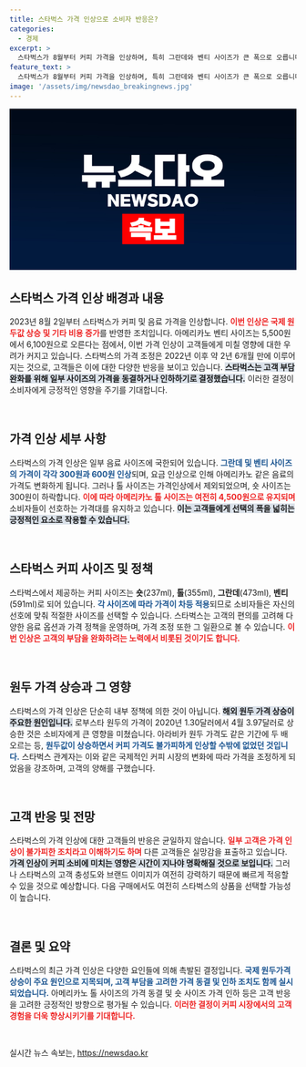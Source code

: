 ```yaml
---
title: 스타벅스 가격 인상으로 소비자 반응은?
categories:
  - 경제
excerpt: >
  스타벅스가 8월부터 커피 가격을 인상하며, 특히 그란데와 벤티 사이즈가 큰 폭으로 오릅니다. 톨 사이즈는 동결, 숏은 300원 인하해 소비자 부담을 줄였지만, 원두값 상승이 원인이라고 밝혔습니다.
feature_text: >
  스타벅스가 8월부터 커피 가격을 인상하며, 특히 그란데와 벤티 사이즈가 큰 폭으로 오릅니다. 톨 사이즈는 동결, 숏은 300원 인하해 소비자 부담을 줄였지만, 원두값 상승이 원인이라고 밝혔습니다.
image: '/assets/img/newsdao_breakingnews.jpg'
---
```


<p><img src="/assets/img/newsdao_breakingnews.jpg" alt="pcversion 속보" /></p>

<h2 data-ke-size="size26">스타벅스 가격 인상 배경과 내용</h2>

<p data-ke-size="size16">2023년 8월 2일부터 스타벅스가 커피 및 음료 가격을 인상합니다. <b><span style="color: #ee2323;">이번 인상은 국제 원두값 상승 및 기타 비용 증가</span></b>를 반영한 조치입니다. 아메리카노 벤티 사이즈는 5,500원에서 6,100원으로 오른다는 점에서, 이번 가격 인상이 고객들에게 미칠 영향에 대한 우려가 커지고 있습니다. 스타벅스의 가격 조정은 2022년 이후 약 2년 6개월 만에 이루어지는 것으로, 고객들은 이에 대한 다양한 반응을 보이고 있습니다. <b><span style="background-color: #21538527;">스타벅스는 고객 부담 완화를 위해 일부 사이즈의 가격을 동결하거나 인하하기로 결정했습니다.</span></b> 이러한 결정이 소비자에게 긍정적인 영향을 주기를 기대합니다.</p>

<p data-ke-size="size16">&nbsp;</p>

<h2 data-ke-size="size26">가격 인상 세부 사항</h2>

<p data-ke-size="size16">스타벅스의 가격 인상은 일부 음료 사이즈에 국한되어 있습니다. <b><span style="color: #1a5490;">그란데 및 벤티 사이즈의 가격이 각각 300원과 600원 인상</span></b>되며, 요금 인상으로 인해 아메리카노 같은 음료의 가격도 변화하게 됩니다. 그러나 톨 사이즈는 가격인상에서 제외되었으며, 숏 사이즈는 300원이 하락합니다. <b><span style="color: #ee2323;">이에 따라 아메리카노 톨 사이즈는 여전히 4,500원으로 유지되며</span></b> 소비자들이 선호하는 가격대를 유지하고 있습니다. <b><span style="background-color: #21538527;">이는 고객들에게 선택의 폭을 넓히는 긍정적인 요소로 작용할 수 있습니다.</span></b></p>

<p data-ke-size="size16">&nbsp;</p>

<h2 data-ke-size="size26">스타벅스 커피 사이즈 및 정책</h2>

<p data-ke-size="size16">스타벅스에서 제공하는 커피 사이즈는 <b>숏</b>(237ml), <b>톨</b>(355ml), <b>그란데</b>(473ml), <b>벤티</b>(591ml)로 되어 있습니다. <b><span style="color: #1a5490;">각 사이즈에 따라 가격이 차등 적용</span></b>되므로 소비자들은 자신의 선호에 맞춰 적절한 사이즈를 선택할 수 있습니다. 스타벅스는 고객의 편의를 고려해 다양한 음료 옵션과 가격 정책을 운영하며, 가격 조정 또한 그 일환으로 볼 수 있습니다. <b><span style="color: #ee2323;">이번 인상은 고객의 부담을 완화하려는 노력에서 비롯된 것이기도 합니다.</span></b></p>

<p data-ke-size="size16">&nbsp;</p>

<h2 data-ke-size="size26">원두 가격 상승과 그 영향</h2>

<p data-ke-size="size16">스타벅스의 가격 인상은 단순히 내부 정책에 의한 것이 아닙니다. <b><span style="background-color: #21538527;">해외 원두 가격 상승이 주요한 원인입니다.</span></b> 로부스타 원두의 가격이 2020년 1.30달러에서 4월 3.97달러로 상승한 것은 소비자에게 큰 영향을 미쳤습니다. 아라비카 원두 가격도 같은 기간에 두 배 오르는 등, <b><span style="color: #1a5490;">원두값이 상승하면서 커피 가격도 불가피하게 인상할 수밖에 없었던 것입니다.</span></b> 스타벅스 관계자는 이와 같은 국제적인 커피 시장의 변화에 따라 가격을 조정하게 되었음을 강조하며, 고객의 양해를 구했습니다.</p>

<p data-ke-size="size16">&nbsp;</p>

<h2 data-ke-size="size26">고객 반응 및 전망</h2>

<p data-ke-size="size16">스타벅스의 가격 인상에 대한 고객들의 반응은 균일하지 않습니다. <b><span style="color: #ee2323;">일부 고객은 가격 인상이 불가피한 조치라고 이해하기도 하며</span></b> 다른 고객들은 실망감을 표출하고 있습니다. <b><span style="background-color: #21538527;">가격 인상이 커피 소비에 미치는 영향은 시간이 지나야 명확해질 것으로 보입니다.</span></b> 그러나 스타벅스의 고객 충성도와 브랜드 이미지가 여전히 강력하기 때문에 빠르게 적응할 수 있을 것으로 예상합니다. 다음 구매에서도 여전히 스타벅스의 상품을 선택할 가능성이 높습니다.</p>

<p data-ke-size="size16">&nbsp;</p>

<h2 data-ke-size="size26">결론 및 요약</h2>

<p data-ke-size="size16">스타벅스의 최근 가격 인상은 다양한 요인들에 의해 촉발된 결정입니다. <b><span style="color: #1a5490;">국제 원두가격 상승이 주요 원인으로 지목되며, 고객 부담을 고려한 가격 동결 및 인하 조치도 함께 실시되었습니다.</span></b> 아메리카노 톨 사이즈의 가격 동결 및 숏 사이즈 가격 인하 등은 고객 반응을 고려한 긍정적인 방향으로 평가될 수 있습니다. <b><span style="color: #ee2323;">이러한 결정이 커피 시장에서의 고객 경험을 더욱 향상시키기를 기대합니다.</span></b></p>

<p data-ke-size="size16">&nbsp;</p>
실시간 뉴스 속보는, <a href="https://newsdao.kr" rel="dofollow">https://newsdao.kr</a>


